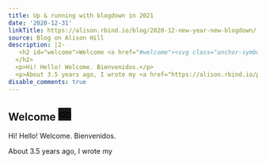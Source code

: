 ```yaml
---
title: Up & running with blogdown in 2021
date: '2020-12-31'
linkTitle: https://alison.rbind.io/blog/2020-12-new-year-new-blogdown/
source: Blog on Alison Hill
description: |2-
   <h2 id="welcome">Welcome <a href="#welcome"><svg class="anchor-symbol" aria-hidden="true" height="26" width="26" viewBox="0 0 22 22" xmlns="http://www.w3.org/2000/svg"> <path d="M0 0h24v24H0z" fill="currentColor"></path> <path d="M3.9 12c0-1.71 1.39-3.1 3.1-3.1h4V7H7c-2.76.0-5 2.24-5 5s2.24 5 5 5h4v-1.9H7c-1.71.0-3.1-1.39-3.1-3.1zM8 13h8v-2H8v2zm9-6h-4v1.9h4c1.71.0 3.1 1.39 3.1 3.1s-1.39 3.1-3.1 3.1h-4V17h4c2.76.0 5-2.24 5-5s-2.24-5-5-5z"></path> </svg></a>
  </h2>
  <p>Hi! Hello! Welcome. Bienvenidos.</p>
  <p>About 3.5 years ago, I wrote my <a href="https://alison.rbind.io/post/2017-06-12-up-and-runni ...
disable_comments: true
---
```

 <h2 id="welcome">Welcome <a href="#welcome"><svg class="anchor-symbol" aria-hidden="true" height="26" width="26" viewBox="0 0 22 22" xmlns="http://www.w3.org/2000/svg"> <path d="M0 0h24v24H0z" fill="currentColor"></path> <path d="M3.9 12c0-1.71 1.39-3.1 3.1-3.1h4V7H7c-2.76.0-5 2.24-5 5s2.24 5 5 5h4v-1.9H7c-1.71.0-3.1-1.39-3.1-3.1zM8 13h8v-2H8v2zm9-6h-4v1.9h4c1.71.0 3.1 1.39 3.1 3.1s-1.39 3.1-3.1 3.1h-4V17h4c2.76.0 5-2.24 5-5s-2.24-5-5-5z"></path> </svg></a>
</h2>
<p>Hi! Hello! Welcome. Bienvenidos.</p>
<p>About 3.5 years ago, I wrote my <a href="https://alison.rbind.io/post/2017-06-12-up-and-runni ...